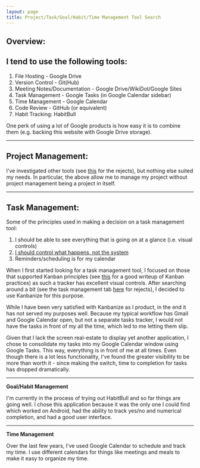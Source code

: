 ```yaml
---
layout: page
title: Project/Task/Goal/Habit/Time Management Tool Search
---
```


## Overview:

## I tend to use the following tools:

1. File Hosting - Google Drive
2. Version Control - Git(Hub)
3. Meeting Notes/Documentation - Google Drive/WikiDot/Google Sites
4. Task Management - Google Tasks (in Google Calendar sidebar)
5. Time Management - Google Calendar
6. Code Review - GitHub (or equivalent)
7. Habit Tracking: HabitBull

One perk of using a lot of Google products is how easy it is to combine them (e.g. backing this website with Google Drive storage). 

* * *

## **Project Management:**

I've investigated other tools (see [this](https://docs.google.com/spreadsheets/d/15dMX34d_PpyEYzQvyLKUZnXXUfadhngyRhiX5Ox1p1s/edit?usp=sharing) for the rejects), but nothing else suited my needs. In particular, the above allow me to manage my project without project management being a project in itself. 

* * *

## Task Management:

Some of the principles used in making a decision on a task management tool: 

1. I should be able to see everything that is going on at a glance (i.e. visual controls)
2. [I should control what happens, not the system](http://robbiemitchell.com/post/91340724/basecamp-task-lists-vs-due-dates)
3. Reminders/scheduling is for my calendar

When I first started looking for a task management tool, I focused on those that supported Kanban principles (see [this](http://agilelion.com/agile-kanban-cafe/open-kanban) for a good writeup of Kanban practices) as such a tracker has excellent visual controls. After searching around a bit (see the task management tab [here](https://docs.google.com/spreadsheets/d/15dMX34d_PpyEYzQvyLKUZnXXUfadhngyRhiX5Ox1p1s/edit?usp=sharing) for rejects), I decided to use Kanbanize for this purpose. 

While I have been very satisfied with Kanbanize as I product, in the end it has not served my purposes well. Because my typical workflow has Gmail and Google Calendar open, but not a separate tasks tracker, I would not have the tasks in front of my all the time, which led to me letting them slip. 

Given that I lack the screen real-estate to display yet another application, I chose to consolidate my tasks into my Google Calendar window using Google Tasks. This way, everything is in front of me at all times. Even though there is a lot less functionality, I've found the greater visibility to be more than worth it - since making the switch, time to completion for tasks has dropped dramatically.   

* * *
**Goal/Habit Management** 

I'm currently in the process of trying out HabitBull and so far things are going well. I chose this application because it was the only one I could find which worked on Android, had the ability to track yes/no and numerical completion, and had a good user interface.   

* * *

**Time Management**  

Over the last few years, I've used Google Calendar to schedule and track my time. I use different calendars for things like meetings and meals to make it easy to organize my time. 
